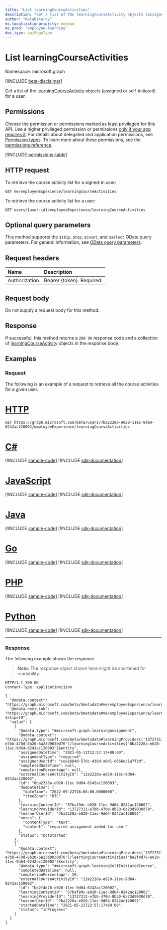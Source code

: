 ```yaml
---
title: "List learningCourseActivities"
description: "Get a list of the learningCourseActivity objects (assigned or self-initiated) for a user."
author: "malabikaroy"
ms.localizationpriority: medium
ms.prod: "employee-learning"
doc_type: apiPageType
---
```


# List learningCourseActivities

Namespace: microsoft.graph

[!INCLUDE [beta-disclaimer](../../includes/beta-disclaimer.md)]

Get a list of the [learningCourseActivity](../resources/learningcourseactivity.md) objects (assigned or self-initiated) for a user.

## Permissions

Choose the permission or permissions marked as least privileged for this API. Use a higher privileged permission or permissions [only if your app requires it](/graph/permissions-overview#best-practices-for-using-microsoft-graph-permissions). For details about delegated and application permissions, see [Permission types](/graph/permissions-overview#permission-types). To learn more about these permissions, see the [permissions reference](/graph/permissions-reference).

<!-- { "blockType": "permissions", "name": "learningcourseactivity_list" } -->
[!INCLUDE [permissions-table](../includes/permissions/learningcourseactivity-list-permissions.md)]

## HTTP request

To retrieve the course activity list for a signed-in user:

<!-- {
  "blockType": "ignored"
}
-->
``` http
GET me/employeeExperience/learningCourseActivities
```

To retrieve the course activity list for a user:

<!-- {
  "blockType": "ignored"
}
-->
``` http
GET users/{user-id}/employeeExperience/learningCourseActivities
```

## Optional query parameters

This method supports the `$skip`, `$top`, `$count`, and `$select` OData query parameters. For general information, see [OData query parameters](/graph/query-parameters).

## Request headers

|Name|Description|
|:---|:---|
|Authorization|Bearer {token}. Required.|

## Request body

Do not supply a request body for this method.

## Response

If successful, this method returns a `200 OK` response code and a collection of [learningCourseActivity](../resources/learningcourseactivity.md) objects in the response body.

## Examples

### Request

The following is an example of a request to retrieve all the course activities for a given user.

# [HTTP](#tab/http)
<!-- {
  "blockType": "request",
  "name": "list_learningcourseactivity"
}
-->

``` http
GET https://graph.microsoft.com/beta/users/7ba2228a-e020-11ec-9d64-0242ac120002/employeeExperience/learningCourseActivities
```

# [C#](#tab/csharp)
[!INCLUDE [sample-code](../includes/snippets/csharp/list-learningcourseactivity-csharp-snippets.md)]
[!INCLUDE [sdk-documentation](../includes/snippets/snippets-sdk-documentation-link.md)]

# [JavaScript](#tab/javascript)
[!INCLUDE [sample-code](../includes/snippets/javascript/list-learningcourseactivity-javascript-snippets.md)]
[!INCLUDE [sdk-documentation](../includes/snippets/snippets-sdk-documentation-link.md)]

# [Java](#tab/java)
[!INCLUDE [sample-code](../includes/snippets/java/list-learningcourseactivity-java-snippets.md)]
[!INCLUDE [sdk-documentation](../includes/snippets/snippets-sdk-documentation-link.md)]

# [Go](#tab/go)
[!INCLUDE [sample-code](../includes/snippets/go/list-learningcourseactivity-go-snippets.md)]
[!INCLUDE [sdk-documentation](../includes/snippets/snippets-sdk-documentation-link.md)]

# [PHP](#tab/php)
[!INCLUDE [sample-code](../includes/snippets/php/list-learningcourseactivity-php-snippets.md)]
[!INCLUDE [sdk-documentation](../includes/snippets/snippets-sdk-documentation-link.md)]

# [Python](#tab/python)
[!INCLUDE [sample-code](../includes/snippets/python/list-learningcourseactivity-python-snippets.md)]
[!INCLUDE [sdk-documentation](../includes/snippets/snippets-sdk-documentation-link.md)]

---

### Response

The following example shows the response.

>**Note:** The response object shown here might be shortened for readability.

<!-- {
  "blockType": "response",
  "truncated": true,
  "@odata.type": "microsoft.graph.learningCourseActivity",
  "isCollection": true
}
-->

``` http
HTTP/1.1 200 OK
Content-Type: application/json

{
  "@odata.context": "https://graph.microsoft.com/beta/$metadata#me/employeeExperience/learningCourseActivities$entity",
  "@odata.nextLink": "https://graph.microsoft.com/beta/$metadata#me/employeeExperience/learningCourseActivities?$skip=10",
  "value": [
    {
      "@odata.type": "#microsoft.graph.learningAssignment",
      "@odata.context": "https://graph.microsoft.com/beta/$metadata#learningProviders('13727311-e7bb-470d-8b20-6a23d9030d70')/learningCourseActivities('8ba2228a-e020-11ec-9d64-0242ac120003')$entity",
      "assignedDateTime": "2021-05-11T22:57:17+00:00",
      "assignmentType": "required",
      "assignerUserId": "cea1684d-57dc-438d-a9d1-e666ec1a7f3d",
      "completedDateTime": null,
      "completionPercentage": null,
      "externalCourseActivityId": "12a2228a-e020-11ec-9d64-0242ac120002",
      "id": "8ba2228a-e020-11ec-9d64-0242ac120003",
      "dueDateTime": {
        "dateTime": "2022-09-22T16:05:00.0000000",
        "timeZone": "UTC"
      },
      "learningContentId": "57baf9dc-e020-11ec-9d64-0242ac120002",
      "learningProviderId": "13727311-e7bb-470d-8b20-6a23d9030d70",
      "learnerUserId": "7ba2228a-e020-11ec-9d64-0242ac120002",
      "notes": {
        "contentType": "text",
        "content": "required assignment added for user"
      },
      "status": "notStarted"
    },
    {
      "@odata.context": "https://graph.microsoft.com/beta/$metadata#learningProviders('13727311-e7bb-470d-8b20-6a23d9030d70')/learningCourseActivities('be2f4d76-e020-11ec-9d64-0242ac120002')$entity",
      "@odata.type": "#microsoft.graph.learningSelfInitiatedCourse",
      "completedDateTime": null,
      "completionPercentage": 20,
      "externalCourseActivityId": "12a2228a-e020-11ec-9d64-0242ac120002",
      "id": "be2f4d76-e020-11ec-9d64-0242ac120002",
      "learningContentId": "57baf9dc-e020-11ec-9d64-0242ac120002",
      "learningProviderId": "13727311-e7bb-470d-8b20-6a23d9030d70",
      "learnerUserId": "7ba2228a-e020-11ec-9d64-0242ac120002",
      "startedDateTime": "2021-05-21T22:57:17+00:00",
      "status": "inProgress"
    }
  ]
}
```

